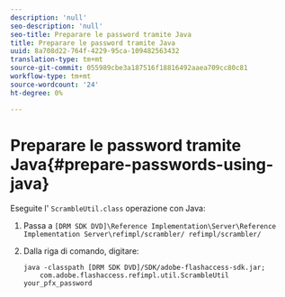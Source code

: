```yaml
---
description: 'null'
seo-description: 'null'
seo-title: Preparare le password tramite Java
title: Preparare le password tramite Java
uuid: 8a708d22-764f-4229-95ca-109482563432
translation-type: tm+mt
source-git-commit: 055989cbe3a187516f18816492aaea709cc80c81
workflow-type: tm+mt
source-wordcount: '24'
ht-degree: 0%

---
```



# Preparare le password tramite Java{#prepare-passwords-using-java}

Eseguite l&#39; `ScrambleUtil.class` operazione con Java:

1. Passa a `[DRM SDK DVD]\Reference Implementation\Server\Reference Implementation Server\refimpl/scrambler/ refimpl/scrambler/`
1. Dalla riga di comando, digitare:

   ```
   java -classpath [DRM SDK DVD]/SDK/adobe-flashaccess-sdk.jar;  
       com.adobe.flashaccess.refimpl.util.ScrambleUtil your_pfx_password
   ```

